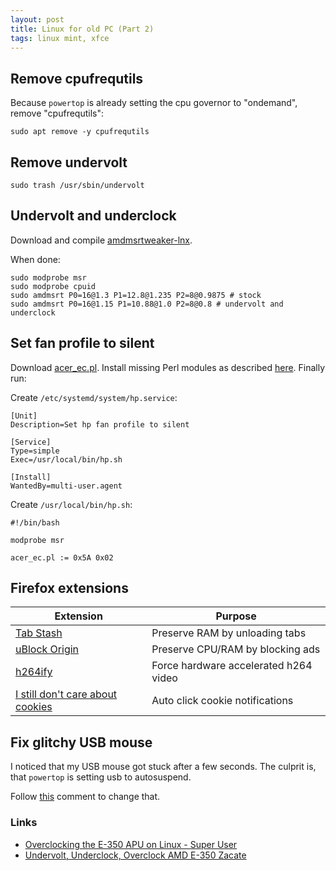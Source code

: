 ```yaml
---
layout: post
title: Linux for old PC (Part 2)
tags: linux mint, xfce
---
```


## Remove cpufrequtils

Because `powertop` is already setting the cpu governor to "ondemand", remove "cpufrequtils":

```
sudo apt remove -y cpufrequtils
```

## Remove undervolt

```
sudo trash /usr/sbin/undervolt
```


## Undervolt and underclock

Download and compile [amdmsrtweaker-lnx](https://github.com/johkra/amdmsrtweaker-lnx).

When done:

```
sudo modprobe msr
sudo modprobe cpuid
sudo amdmsrt P0=16@1.3 P1=12.8@1.235 P2=8@0.9875 # stock
sudo amdmsrt P0=16@1.15 P1=10.88@1.0 P2=8@0.8 # undervolt and underclock
```

## Set fan profile to silent

Download [acer_ec.pl](https://www.torsten-traenkner.de/linux/hardware/acer_ec.pl). Install missing Perl modules as described [here](https://www.fosslinux.com/69651/how-to-install-missing-perl-modules-on-debian.htm). Finally run:

Create `/etc/systemd/system/hp.service`:

```
[Unit]
Description=Set hp fan profile to silent

[Service]
Type=simple
Exec=/usr/local/bin/hp.sh

[Install]
WantedBy=multi-user.agent
```

Create `/usr/local/bin/hp.sh`:

```
#!/bin/bash

modprobe msr

acer_ec.pl := 0x5A 0x02
```

## Firefox extensions

| Extension | Purpose |
|--|--|
| [Tab Stash](https://addons.mozilla.org/en-US/firefox/addon/tab-stash/) | Preserve RAM by unloading tabs |
| [uBlock Origin](https://addons.mozilla.org/en-US/firefox/addon/ublock-origin/) | Preserve CPU/RAM by blocking ads |
|  [h264ify](https://addons.mozilla.org/en-US/firefox/addon/h264ify/) | Force hardware accelerated h264 video |
| [I still don't care about cookies](https://addons.mozilla.org/en-US/firefox/addon/istilldontcareaboutcookies/) | Auto click cookie notifications |

## Fix glitchy USB mouse

I noticed that my USB mouse got stuck after a few seconds. The culprit is, that `powertop` is setting usb to autosuspend.

Follow [this](https://askubuntu.com/questions/185274/how-can-i-disable-usb-autosuspend-for-a-specific-device/525916#525916) comment to change that.

### Links

 - [Overclocking the E-350 APU on Linux - Super User](https://superuser.com/questions/492292/overclocking-the-e-350-apu-on-linux/922418#922418)
 - [Undervolt, Underclock, Overclock AMD E-350 Zacate](https://forum.kodi.tv/showthread.php?tid=104716)
